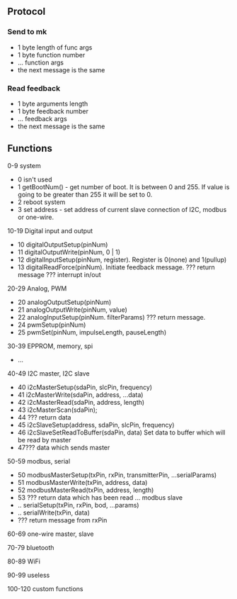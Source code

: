 ## Protocol

### Send to mk

* 1 byte length of func args
* 1 byte function number
* ... function args
* the next message is the same

### Read feedback

* 1 byte arguments length
* 1 byte feedback number
* ... feedback args
* the next message is the same

## Functions

0-9 system

* 0 isn't used
* 1 getBootNum() - get number of boot. It is between 0 and 255.
  If value is going to be greater than 255 it will be set to 0.
* 2 reboot system
* 3 set address - set address of current slave connection of I2C, modbus or one-wire.

10-19 Digital input and output

* 10 digitalOutputSetup(pinNum)
* 11 digitalOutputWrite(pinNum, 0 | 1)
* 12 digitalInputSetup(pinNum, register). Register is 0(none) and 1(pullup)
* 13 digitalReadForce(pinNum). Initiate feedback message.
??? return message
??? interrupt in/out

20-29 Analog, PWM

* 20 analogOutputSetup(pinNum)
* 21 analogOutputWrite(pinNum, value)
* 22 analogInputSetup(pinNum. filterParams)
??? return message.
* 24 pwmSetup(pinNum)
* 25 pwmSet(pinNum, impulseLength, pauseLength)

30-39 EPPROM, memory, spi

* ...

40-49 I2C master, I2C slave

* 40 i2cMasterSetup(sdaPin, slcPin, frequency)
* 41 i2cMasterWrite(sdaPin, address, ...data)
* 42 i2cMasterRead(sdaPin, address, length)
* 43 i2cMasterScan(sdaPin);
* 44 ??? return data
* 45 i2cSlaveSetup(address, sdaPin, slcPin, frequency)
* 46 i2cSlaveSetReadToBuffer(sdaPin, data) Set data to buffer
     which will be read by master
* 47??? data which sends master

50-59 modbus, serial

* 50 modbusMasterSetup(txPin, rxPin, transmitterPin, ...serialParams)
* 51 modbusMasterWrite(txPin, address, data)
* 52 modbusMasterRead(txPin, address, length)
* 53 ??? return data which has been read
... modbus slave
* .. serialSetup(txPin, rxPin, bod, ...params)
* .. serialWrite(txPin, data)
* ??? return message from rxPin

60-69 one-wire master, slave

70-79 bluetooth

80-89 WiFi

90-99 useless

100-120 custom functions
